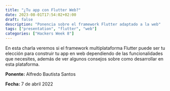 ```yaml
---
title: "¿Tu app con Flutter Web?"
date: 2023-08-01T17:54:02+02:00
draft: false
description: "Ponencia sobre el framework Flutter adaptado a la web"
tags: ["presentation", "flutter", "web"]
categories: ["Hackers Week 8"]
---
```

En esta charla veremos si el framework multiplataforma Flutter puede ser tu elección para construir tu app en web dependiendo de las funcionalidades que necesites, además de ver algunos consejos sobre como desarrollar en esta plataforma.

**Ponente:** Alfredo Bautista Santos

**Fecha:** 7 de abril 2022